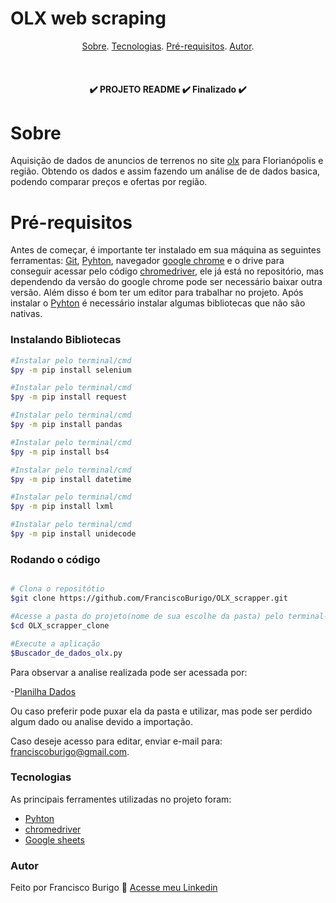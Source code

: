 # OLX web scraping 

<p align="center">
 <a href = "#sobre">Sobre</a>.
 <a href = "#tecnologias">Tecnologias</a>.
 <a href = "#pre-requisitos">Pré-requisitos</a>.
 <a href = "#autor">Autor</a>.
</p>

<br>

<h4 align="center">
	✔️ PROJETO README ✔️ Finalizado ✔️

</h4>

# Sobre

Aquisição de dados de anuncios de terrenos no site [olx](https://www.olx.com.br/) para Florianópolis e região. 
Obtendo os dados e assim fazendo um análise de de dados basica, podendo comparar preços e ofertas por região.

# Pré-requisitos

Antes de começar, é importante ter instalado em sua máquina as seguintes ferramentas:
[Git](https://gitforwindows.org/), [Pyhton](https://www.python.org/downloads/), navegador [google chrome](https://www.google.com/intl/pt_br/chrome/)
e o drive para conseguir acessar pelo código [chromedriver](https://chromedriver.chromium.org/downloads), ele já está no repositório, mas dependendo da versão do google chrome pode ser necessário 
baixar outra versão. Além disso é bom ter um editor para trabalhar no projeto. Após instalar o [Pyhton](https://www.python.org/downloads/) é necessário instalar 
algumas bibliotecas que não são nativas.

### Instalando Bibliotecas
```bash
#Instalar pelo terminal/cmd
$py -m pip install selenium

#Instalar pelo terminal/cmd
$py -m pip install request

#Instalar pelo terminal/cmd
$py -m pip install pandas

#Instalar pelo terminal/cmd
$py -m pip install bs4

#Instalar pelo terminal/cmd
$py -m pip install datetime

#Instalar pelo terminal/cmd
$py -m pip install lxml

#Instalar pelo terminal/cmd
$py -m pip install unidecode
```

### Rodando o código
```bash

# Clona o repositótio 
$git clone https://github.com/FranciscoBurigo/OLX_scrapper.git

#Acesse a pasta do projeto(nome de sua escolhe da pasta) pelo terminal--cmd
$cd OLX_scrapper_clone

#Execute a aplicação
$Buscador_de_dados_olx.py
```

Para observar a analise realizada pode ser acessada por:

-[Planilha Dados](https://docs.google.com/spreadsheets/d/1FTeiU782t_PxD4oidL8YhtBN_wfLkXTyzRbDgEfBlIQ/edit?usp=sharing)

Ou caso preferir pode puxar ela da pasta e utilizar, mas pode ser perdido algum dado ou analise devido a importação.

Caso deseje acesso para editar, enviar e-mail para: franciscoburigo@gmail.com.


### Tecnologias 

As principais ferramentes utilizadas no projeto foram:

- [Pyhton](https://www.python.org/downloads/)
- [chromedriver](https://chromedriver.chromium.org/downloads)
- [Google sheets](https://www.google.com/sheets/about/)

### Autor

Feito por Francisco Burigo 💚 [Acesse meu Linkedin](https://www.linkedin.com/in/franciscoburigo/)

